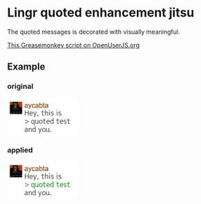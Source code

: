 Lingr quoted enhancement jitsu
==============================

The quoted messages is decorated with visually meaningful.

[This Greasemonkey script on OpenUserJS.org](https://openuserjs.org/scripts/aycabta/Lingr_quoted_enhancement_jitsu)

## Example

### original
![original](original.png)

### applied
![applied](applied.png)

